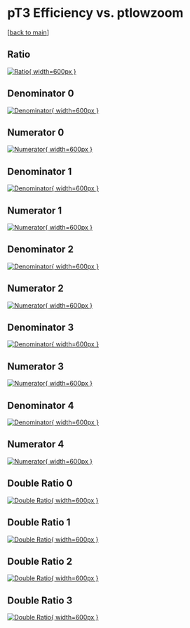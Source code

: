 # pT3 Efficiency vs. ptlowzoom

[[back to main](./)]



## Ratio

[![Ratio](../mtv/var/pT3_xtr_13_-1_eff_ptlowzoom.png){ width=600px }](../mtv/var/pT3_xtr_13_-1_eff_ptlowzoom.pdf)

## Denominator 0

[![Denominator](../mtv/den/pT3_xtr_13_-1_eff_ptlowzoom_den0.png){ width=600px }](../mtv/den/pT3_xtr_13_-1_eff_ptlowzoom_den0.pdf)

## Numerator 0

[![Numerator](../mtv/num/pT3_xtr_13_-1_eff_ptlowzoom_num0.png){ width=600px }](../mtv/num/pT3_xtr_13_-1_eff_ptlowzoom_num0.pdf)

## Denominator 1

[![Denominator](../mtv/den/pT3_xtr_13_-1_eff_ptlowzoom_den1.png){ width=600px }](../mtv/den/pT3_xtr_13_-1_eff_ptlowzoom_den1.pdf)

## Numerator 1

[![Numerator](../mtv/num/pT3_xtr_13_-1_eff_ptlowzoom_num1.png){ width=600px }](../mtv/num/pT3_xtr_13_-1_eff_ptlowzoom_num1.pdf)

## Denominator 2

[![Denominator](../mtv/den/pT3_xtr_13_-1_eff_ptlowzoom_den2.png){ width=600px }](../mtv/den/pT3_xtr_13_-1_eff_ptlowzoom_den2.pdf)

## Numerator 2

[![Numerator](../mtv/num/pT3_xtr_13_-1_eff_ptlowzoom_num2.png){ width=600px }](../mtv/num/pT3_xtr_13_-1_eff_ptlowzoom_num2.pdf)

## Denominator 3

[![Denominator](../mtv/den/pT3_xtr_13_-1_eff_ptlowzoom_den3.png){ width=600px }](../mtv/den/pT3_xtr_13_-1_eff_ptlowzoom_den3.pdf)

## Numerator 3

[![Numerator](../mtv/num/pT3_xtr_13_-1_eff_ptlowzoom_num3.png){ width=600px }](../mtv/num/pT3_xtr_13_-1_eff_ptlowzoom_num3.pdf)

## Denominator 4

[![Denominator](../mtv/den/pT3_xtr_13_-1_eff_ptlowzoom_den4.png){ width=600px }](../mtv/den/pT3_xtr_13_-1_eff_ptlowzoom_den4.pdf)

## Numerator 4

[![Numerator](../mtv/num/pT3_xtr_13_-1_eff_ptlowzoom_num4.png){ width=600px }](../mtv/num/pT3_xtr_13_-1_eff_ptlowzoom_num4.pdf)

## Double Ratio 0

[![Double Ratio](../mtv/ratio/pT3_xtr_13_-1_eff_ptlowzoom_ratio0.png){ width=600px }](../mtv/ratio/pT3_xtr_13_-1_eff_ptlowzoom_ratio0.pdf)

## Double Ratio 1

[![Double Ratio](../mtv/ratio/pT3_xtr_13_-1_eff_ptlowzoom_ratio1.png){ width=600px }](../mtv/ratio/pT3_xtr_13_-1_eff_ptlowzoom_ratio1.pdf)

## Double Ratio 2

[![Double Ratio](../mtv/ratio/pT3_xtr_13_-1_eff_ptlowzoom_ratio2.png){ width=600px }](../mtv/ratio/pT3_xtr_13_-1_eff_ptlowzoom_ratio2.pdf)

## Double Ratio 3

[![Double Ratio](../mtv/ratio/pT3_xtr_13_-1_eff_ptlowzoom_ratio3.png){ width=600px }](../mtv/ratio/pT3_xtr_13_-1_eff_ptlowzoom_ratio3.pdf)

